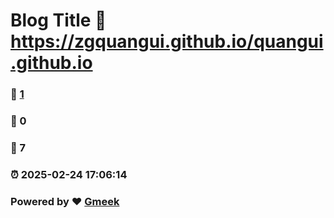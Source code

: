 # Blog Title :link: https://zgquangui.github.io/quangui.github.io 
### :page_facing_up: [1](https://zgquangui.github.io/quangui.github.io/tag.html) 
### :speech_balloon: 0 
### :hibiscus: 7 
### :alarm_clock: 2025-02-24 17:06:14 
### Powered by :heart: [Gmeek](https://github.com/Meekdai/Gmeek)
